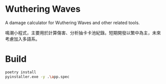 # Wuthering Waves

A damage calculator for Wuthering Waves and other related tools.

鳴潮小程式，主要用於計算傷害、分析抽卡卡池紀錄。短期開發以繁中為主，未來考慮加入多語系。

# Build

```bash
poetry install
pyinstaller.exe -y .\app.spec
```
